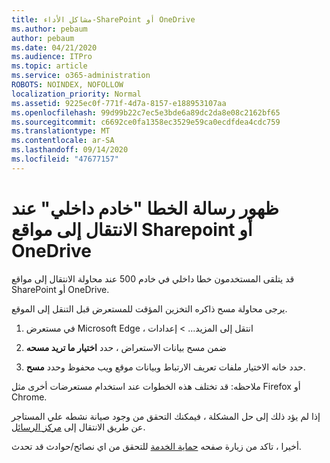 ```yaml
---
title: مشاكل الأداء-SharePoint أو OneDrive
ms.author: pebaum
author: pebaum
ms.date: 04/21/2020
ms.audience: ITPro
ms.topic: article
ms.service: o365-administration
ROBOTS: NOINDEX, NOFOLLOW
localization_priority: Normal
ms.assetid: 9225ec0f-771f-4d7a-8157-e188953107aa
ms.openlocfilehash: 99d99b22c7ec5e3bde6a89dc2da8e08c2162bf65
ms.sourcegitcommit: c6692ce0fa1358ec3529e59ca0ecdfdea4cdc759
ms.translationtype: MT
ms.contentlocale: ar-SA
ms.lasthandoff: 09/14/2020
ms.locfileid: "47677157"
---
```

# <a name="internal-server-error-when-navigating-to-sharepoint-or-onedrive-sites"></a>ظهور رسالة الخطا "خادم داخلي" عند الانتقال إلى مواقع Sharepoint أو OneDrive

قد يتلقى المستخدمون خطا داخلي في خادم 500 عند محاولة الانتقال إلى مواقع SharePoint أو OneDrive. 

يرجى محاولة مسح ذاكره التخزين المؤقت للمستعرض قبل التنقل إلى الموقع.


1. في مستعرض Microsoft Edge ، انتقل إلى المزيد... > إعدادات

2. ضمن مسح بيانات الاستعراض ، حدد **اختيار ما تريد مسحه**

3. حدد خانه الاختيار ملفات تعريف الارتباط وبيانات موقع ويب محفوظ وحدد **مسح**.

ملاحظه: قد تختلف هذه الخطوات عند استخدام مستعرضات أخرى مثل Firefox أو Chrome.

إذا لم يؤد ذلك إلى حل المشكلة ، فيمكنك التحقق من وجود صيانة نشطه علي المستاجر عن طريق الانتقال إلى [مركز الرسائل](https://portal.office.com/adminportal/home#/MessageCenter).

أخيرا ، تاكد من زيارة صفحه [حماية الخدمة](https://portal.office.com/adminportal/home#/servicehealth) للتحقق من اي نصائح/حوادث قد تحدث.

